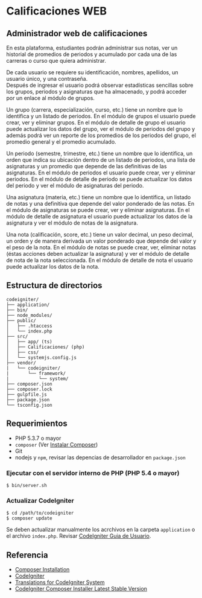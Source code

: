 # Calificaciones WEB 

## Administrador web de calificaciones

En esta plataforma, estudiantes podrán administrar sus notas, ver un historial de promedios de periodos y acumulado por cada una de las carreras o curso que quiera administrar.  

De cada usuario se requiere su identificación, nombres, apellidos, un usuario único, y una contraseña.  
Después de ingresar el usuario podrá observar estadísticas sencillas sobre los grupos, periodos y asignaturas que ha almacenado, y podrá acceder por un enlace al módulo de grupos.  

Un grupo (carrera, especialización, curso, etc.) tiene un nombre que lo identifica y un listado de periodos. En el módulo de grupos el usuario puede crear, ver y eliminar grupos. En el módulo de detalle de grupo el usuario puede actualizar los datos del grupo, ver el módulo de periodos del grupo y además podrá ver un reporte de los promedios de los periodos del grupo, el promedio general y el promedio acumulado.  

Un periodo (semestre, trimestre, etc.) tiene un nombre que lo identifica, un orden que indica su ubicación dentro de un listado de periodos, una lista de asignaturas y un promedio que depende de las definitivas de las asignaturas. En el módulo de periodos el usuario puede crear, ver y eliminar periodos. En el módulo de detalle de periodo se puede actualizar los datos del periodo y ver el módulo de asignaturas del periodo.  

Una asignatura (materia, etc.) tiene un nombre que lo identifica, un listado de notas y una definitiva que depende del valor ponderado de las notas. En el módulo de asignaturas se puede crear, ver y eliminar asignaturas. En el módulo de detalle de asignatura el usuario puede actualizar los datos de la asignatura y ver el módulo de notas de la asignatura.  

Una nota (calificación, score, etc.) tiene un valor decimal, un peso decimal, un orden y de manera derivada un valor ponderado que depende del valor y el peso de la nota. En el módulo de notas se puede crear, ver, eliminar notas (éstas acciones deben actualizar la asignatura) y ver el módulo de detalle de nota de la nota seleccionada. En el módulo de detalle de nota el usuario puede actualizar los datos de la nota.

## Estructura de directorios

```
codeigniter/
├── application/
├── bin/
├── node_modules/
├── public/
│   ├── .htaccess
│   └── index.php
├── src/
│   ├── app/ (ts)
│   ├── Calificaciones/ (php)
│   ├── css/
│   └── systemjs.config.js
├── vendor/
|   └── codeigniter/
|       └── framework/
|           └── system/
├── composer.json
├── composer.lock
├── gulpfile.js
├── package.json
└── tsconfig.json
```

## Requerimientos

* PHP 5.3.7 o mayor
* `composer` (Ver [Instalar Composer](https://getcomposer.org/doc/00-intro.md#installation-linux-unix-osx))
* Git
* nodejs y `npm`, revisar las depencias de desarrollador en `package.json` 


### Ejecutar con el servidor interno de PHP (PHP 5.4 o mayor)

```
$ bin/server.sh
```

### Actualizar CodeIgniter

```
$ cd /path/to/codeigniter
$ composer update
```

Se deben actualizar manualmente los acrchivos en la carpeta `application` o el archivo `index.php`. Revisar [CodeIgniter Guia de Usuario](http://www.codeigniter.com/user_guide/installation/upgrading.html).

## Referencia

* [Composer Installation](https://getcomposer.org/doc/00-intro.md#installation-linux-unix-osx)
* [CodeIgniter](https://github.com/bcit-ci/CodeIgniter)
* [Translations for CodeIgniter System](https://github.com/bcit-ci/codeigniter3-translations)
* [CodeIgniter Composer Installer Latest Stable Version](https://packagist.org/packages/kenjis/codeigniter-composer-installer)
